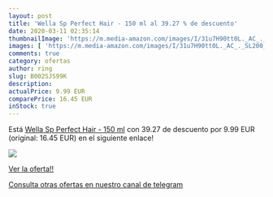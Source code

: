 ```yaml
---
layout: post
title: 'Wella Sp Perfect Hair - 150 ml al 39.27 % de descuento'
date: 2020-03-11 02:35:14
thumbnailImage: 'https://m.media-amazon.com/images/I/31u7H90tt0L._AC_._SL200_.jpg'
images: [ 'https://m.media-amazon.com/images/I/31u7H90tt0L._AC_._SL200_.jpg' ]
comments: true
category: ofertas
author: ring
slug: B002SJS99K
description:
actualPrice: 9.99 EUR
comparePrice: 16.45 EUR
inStock: true
---
```


Está [Wella Sp Perfect Hair - 150 ml](https://www.amazon.com/dp/B002SJS99K/?tag=redken08-20) con 39.27 de descuento por 9.99 EUR (original: 16.45 EUR) en el siguiente enlace!

[![](https://m.media-amazon.com/images/I/31u7H90tt0L._AC_._SL200_.jpg)](https://www.amazon.com/dp/B002SJS99K/?tag=redken08-20)

[Ver la oferta!!](https://www.amazon.com/dp/B002SJS99K/?tag=redken08-20)

[Consulta otras ofertas en nuestro canal de telegram](https://t.me/s/ofertas25)
